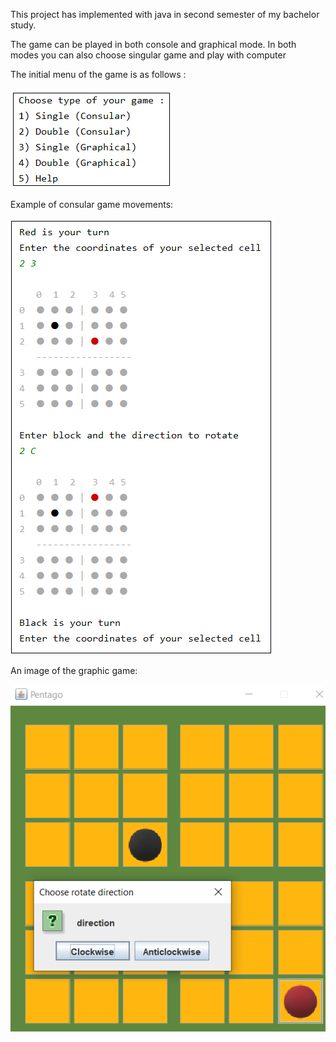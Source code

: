 This project has implemented with java in second semester of my bachelor study.

The game can be played in both console and graphical mode. In both modes you can also choose singular game and play with computer 

The initial menu of the game is as follows :

![image-20230916221249580](https://github.com/mahlashrifi/Pentago-Game/blob/master/screen-shots/menu.png)

 Example of consular game movements:

![Double consular game](https://github.com/mahlashrifi/Pentago-Game/blob/master/screen-shots/consular.png)



An image of the graphic game:

![Double graphical game](https://github.com/mahlashrifi/Pentago-Game/blob/master/screen-shots/graphical.png)
